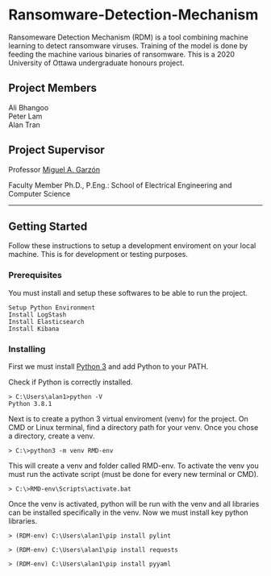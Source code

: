 # Ransomware-Detection-Mechanism
Ransomeware Detection Mechanism (RDM) is a tool combining machine learning to detect ransomware viruses. Training of the model is done by feeding the machine various binaries of ransomware. This is a 2020 University of Ottawa undergraduate honours project.

## Project Members
Ali Bhangoo  
Peter Lam  
Alan Tran

## Project Supervisor
Professor [Miguel A. Garzón](http://www.site.uottawa.ca/~mgarzon/)

Faculty Member Ph.D., P.Eng.: School of Electrical Engineering and Computer Science
___
## Getting Started

Follow these instructions to setup a development enviroment on your local machine. This is for development or testing purposes.

### Prerequisites

You must install and setup these softwares to be able to run the project.

```
Setup Python Environment
Install LogStash
Install Elasticsearch
Install Kibana
```

### Installing

First we must install [Python 3](https://www.python.org/) and add Python to your PATH. 

Check if Python is correctly installed.
```
> C:\Users\alan1>python -V
Python 3.8.1
```

Next is to create a python 3 virtual enviroment (venv) for the project. On CMD or Linux terminal, find a directory path for your venv. Once you chose a directory, create a venv.
```
> C:\>python3 -m venv RMD-env
```

This will create a venv and folder called RMD-env. To activate the venv you must run the activate script (must be done for every new terminal or CMD).
```
> C:\>RMD-env\Scripts\activate.bat
```

Once the venv is activated, python will be run with the venv and all libraries can be installed specifically in the venv. Now we must install key python libraries.
```
> (RDM-env) C:\Users\alan1\pip install pylint

> (RDM-env) C:\Users\alan1\pip install requests

> (RDM-env) C:\Users\alan1\pip install pyyaml
```

